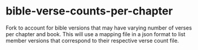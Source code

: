 # bible-verse-counts-per-chapter
Fork to account for bible versions that may have varying number of verses per chapter and book. This will use a mapping file in a json
format to list member versions that correspond to their respective verse count file.